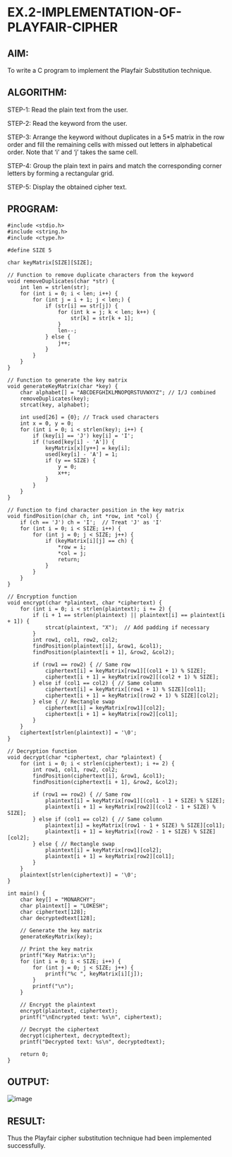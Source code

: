 # EX.2-IMPLEMENTATION-OF-PLAYFAIR-CIPHER

## AIM:
  To write a C program to implement the Playfair Substitution technique.
  
## ALGORITHM:

STEP-1: Read the plain text from the user.

STEP-2: Read the keyword from the user.

STEP-3: Arrange the keyword without duplicates in a 5*5 matrix in the row order and fill the remaining cells with missed out letters in alphabetical order. Note that ‘i’ and ‘j’ takes the same cell.

STEP-4: Group the plain text in pairs and match the corresponding corner letters by forming a rectangular grid.

STEP-5: Display the obtained cipher text.

## PROGRAM:
```
#include <stdio.h>
#include <string.h>
#include <ctype.h>

#define SIZE 5

char keyMatrix[SIZE][SIZE];

// Function to remove duplicate characters from the keyword
void removeDuplicates(char *str) {
    int len = strlen(str);
    for (int i = 0; i < len; i++) {
        for (int j = i + 1; j < len;) {
            if (str[i] == str[j]) {
                for (int k = j; k < len; k++) {
                    str[k] = str[k + 1];
                }
                len--;
            } else {
                j++;
            }
        }
    }
}

// Function to generate the key matrix
void generateKeyMatrix(char *key) {
    char alphabet[] = "ABCDEFGHIKLMNOPQRSTUVWXYZ"; // I/J combined
    removeDuplicates(key);
    strcat(key, alphabet);

    int used[26] = {0}; // Track used characters
    int x = 0, y = 0;
    for (int i = 0; i < strlen(key); i++) {
        if (key[i] == 'J') key[i] = 'I';
        if (!used[key[i] - 'A']) {
            keyMatrix[x][y++] = key[i];
            used[key[i] - 'A'] = 1;
            if (y == SIZE) {
                y = 0;
                x++;
            }
        }
    }
}

// Function to find character position in the key matrix
void findPosition(char ch, int *row, int *col) {
    if (ch == 'J') ch = 'I';  // Treat 'J' as 'I'
    for (int i = 0; i < SIZE; i++) {
        for (int j = 0; j < SIZE; j++) {
            if (keyMatrix[i][j] == ch) {
                *row = i;
                *col = j;
                return;
            }
        }
    }
}

// Encryption function
void encrypt(char *plaintext, char *ciphertext) {
    for (int i = 0; i < strlen(plaintext); i += 2) {
        if (i + 1 == strlen(plaintext) || plaintext[i] == plaintext[i + 1]) {
            strcat(plaintext, "X");  // Add padding if necessary
        }
        int row1, col1, row2, col2;
        findPosition(plaintext[i], &row1, &col1);
        findPosition(plaintext[i + 1], &row2, &col2);

        if (row1 == row2) { // Same row
            ciphertext[i] = keyMatrix[row1][(col1 + 1) % SIZE];
            ciphertext[i + 1] = keyMatrix[row2][(col2 + 1) % SIZE];
        } else if (col1 == col2) { // Same column
            ciphertext[i] = keyMatrix[(row1 + 1) % SIZE][col1];
            ciphertext[i + 1] = keyMatrix[(row2 + 1) % SIZE][col2];
        } else { // Rectangle swap
            ciphertext[i] = keyMatrix[row1][col2];
            ciphertext[i + 1] = keyMatrix[row2][col1];
        }
    }
    ciphertext[strlen(plaintext)] = '\0';
}

// Decryption function
void decrypt(char *ciphertext, char *plaintext) {
    for (int i = 0; i < strlen(ciphertext); i += 2) {
        int row1, col1, row2, col2;
        findPosition(ciphertext[i], &row1, &col1);
        findPosition(ciphertext[i + 1], &row2, &col2);

        if (row1 == row2) { // Same row
            plaintext[i] = keyMatrix[row1][(col1 - 1 + SIZE) % SIZE];
            plaintext[i + 1] = keyMatrix[row2][(col2 - 1 + SIZE) % SIZE];
        } else if (col1 == col2) { // Same column
            plaintext[i] = keyMatrix[(row1 - 1 + SIZE) % SIZE][col1];
            plaintext[i + 1] = keyMatrix[(row2 - 1 + SIZE) % SIZE][col2];
        } else { // Rectangle swap
            plaintext[i] = keyMatrix[row1][col2];
            plaintext[i + 1] = keyMatrix[row2][col1];
        }
    }
    plaintext[strlen(ciphertext)] = '\0';
}

int main() {
    char key[] = "MONARCHY";
    char plaintext[] = "LOKESH";
    char ciphertext[128];
    char decryptedtext[128];

    // Generate the key matrix
    generateKeyMatrix(key);

    // Print the key matrix
    printf("Key Matrix:\n");
    for (int i = 0; i < SIZE; i++) {
        for (int j = 0; j < SIZE; j++) {
            printf("%c ", keyMatrix[i][j]);
        }
        printf("\n");
    }

    // Encrypt the plaintext
    encrypt(plaintext, ciphertext);
    printf("\nEncrypted text: %s\n", ciphertext);

    // Decrypt the ciphertext
    decrypt(ciphertext, decryptedtext);
    printf("Decrypted text: %s\n", decryptedtext);

    return 0;
}

```
## OUTPUT:

![image](https://github.com/user-attachments/assets/be29b6d5-6464-4fc3-a227-511b1d1f5ce7)


## RESULT:
  Thus the Playfair cipher substitution technique had been implemented successfully.
